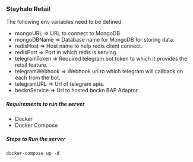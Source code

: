 ### Stayhalo Retail 

The following env variables need to be defined
- mongoURL => URL to connect to MongoDB
- mongoDBName => Database name for MongoDB for storing data.
- redisHost => Host name to help redis client connect.
- redisPort => Port in which redis is serving.
- telegramToken => Required telegram bot token to which it provides the retail feature.
- telegramWebhook => Webhook url to which telegram will callback on each from the bot.
- telegramURL => Url of telegram apis.
- becknService => Url to hosted beckn BAP Adaptor.


##### Requirements to run the server

- Docker
- Docker Compose

##### Steps to Run the server

```
docker-compose up -d
```
